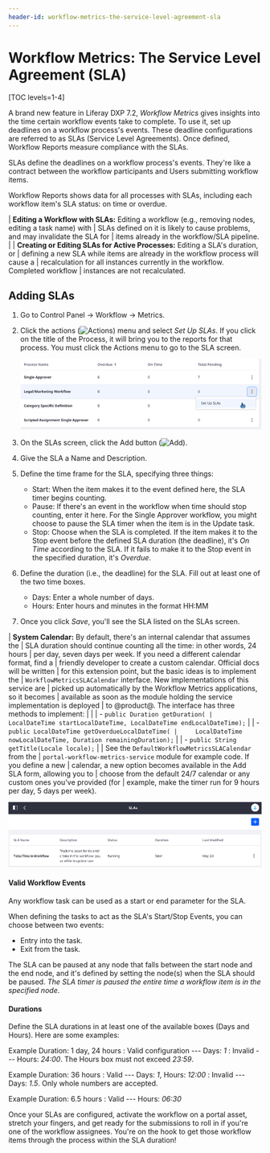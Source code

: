 ```yaml
---
header-id: workflow-metrics-the-service-level-agreement-sla
---
```


# Workflow Metrics: The Service Level Agreement (SLA)

[TOC levels=1-4]

A brand new feature in Liferay DXP 7.2, _Workflow Metrics_ gives insights into
the time certain workflow events take to complete. To use it, set up deadlines
on a workflow process's events. These deadline configurations are referred to as
SLAs (Service Level Agreements). Once defined, Workflow Reports measure compliance
with the SLAs.

SLAs define the deadlines on a workflow process's events. They're like a
contract between the workflow participants and Users submitting workflow items.

Workflow Reports shows data for all processes with SLAs, including each
workflow item's SLA status: on time or overdue.

| **Editing a Workflow with SLAs:** Editing a workflow (e.g., removing nodes, editing a task name) with
| SLAs defined on it is likely to cause problems, and may invalidate the SLA for
| items already in the workflow/SLA pipeline.
| 
| **Creating or Editing SLAs for Active Processes:** Editing a SLA's duration, or
| defining a new SLA while items are already in the workflow process will cause a
| recalculation for all instances currently in the workflow. Completed workflow
| instances are not recalculated.

## Adding SLAs

1.  Go to Control Panel &rarr; Workflow &rarr; Metrics.

2.  Click the actions (![Actions](../../images/icon-actions.png)) menu and
    select _Set Up SLAs_. If you click on the title of the Process, it will
    bring you to the reports for that process. You must click the Actions menu
    to go to the SLA screen.

    ![Figure 1: Add SLAs to a workflow definition from the Metrics application.](../../images/workflow-add-sla.png)

3.  On the SLAs screen, click the Add button
    (![Add](../../images/icon-add.png)).

4.  Give the SLA a Name and Description.

5.  Define the time frame for the SLA, specifying three things:

    - Start: When the item makes it to the event defined here, the SLA timer
        begins counting.
    - Pause: If there's an event in the workflow when time should stop counting,
        enter it here. For the Single Approver workflow, you might choose to
        pause the SLA timer when the item is in the Update task.
    - Stop: Choose when the SLA is completed. If the item makes it to the Stop
        event before the defined SLA duration (the deadline), it's _On Time_
        according to the SLA. If it fails to make it to the Stop event in the
        specified duration, it's _Overdue_.

6.  Define the duration (i.e., the deadline) for the SLA. Fill out at least one
    of the two time boxes.

    - Days: Enter a whole number of days. 
    - Hours: Enter hours and minutes in the format HH:MM

7.  Once you click *Save*, you'll see the SLA listed on the SLAs screen.

| **System Calendar:** By default, there's an internal calendar that assumes the
| SLA duration should continue counting all the time: in other words, 24 hours 
| per day, seven days per week. If you need a different calendar format, find a
| friendly developer to create a custom calendar. Official docs will be written
| for this extension point, but the basic ideas is to implement the
| `WorkflowMetricsSLACalendar` interface. New implementations of this service are
| picked up automatically by the Workflow Metrics applications, so it becomes
| available as soon as the module holding the service implementation is deployed
| to @product@. The interface has three methods to implement: 
| 
| 
| - `public Duration getDuration(
|     LocalDateTime startLocalDateTime, LocalDateTime endLocalDateTime);`
| 
| - `public LocalDateTime getOverdueLocalDateTime(
|     LocalDateTime nowLocalDateTime, Duration remainingDuration);`
| 
| - `public String getTitle(Locale locale);`
| 
| See the `DefaultWorkflowMetricsSLACalendar` from the
| `portal-workflow-metrics-service` module for example code. If you define a new
| calendar, a new option becomes available in the Add SLA form, allowing you to
| choose from the default 24/7 calendar or any custom ones you've provided (for
| example, make the timer run for 9 hours per day, 5 days per week).

![Figure 2: Manage SLAs from the SLAs screen.](../../images/workflow-metrics-sla-list.png)

#### Valid Workflow Events

Any workflow task can be used as a start or end parameter for the SLA.

When defining the tasks to act as the SLA's Start/Stop Events, you can choose
between two events:

- Entry into the task.
- Exit from the task.

The SLA can be paused at any node that falls between the start node and the end
node, and it's defined by setting the node(s) when the SLA should be paused.
_The SLA timer is paused the entire time a workflow item is in the specified
node_.

#### Durations

Define the SLA durations in at least one of the available boxes (Days and
Hours). Here are some examples:

Example Duration: 1 day, 24 hours
: Valid configuration --- Days: _1_ 
: Invalid --- Hours: _24:00_. The Hours box must not exceed _23:59_.

Example Duration: 36 hours
: Valid --- Days: _1_, Hours: _12:00_ 
: Invalid --- Days: _1.5_. Only whole numbers are accepted.

Example Duration: 6.5 hours
: Valid --- Hours: _06:30_

Once your SLAs are configured, activate the workflow on a portal asset, stretch
your fingers, and get ready for the submissions to roll in if you're one of the
workflow assignees. You're on the hook to get those workflow items through the
process within the SLA duration!
